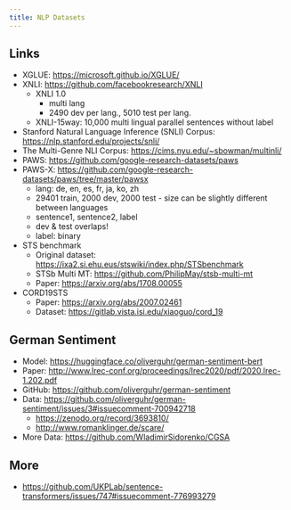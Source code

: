 ```yaml
---
title: NLP Datasets
---
```


## Links
* XGLUE: <https://microsoft.github.io/XGLUE/>
* XNLI: <https://github.com/facebookresearch/XNLI>
  * XNLI 1.0
    * multi lang
    * 2490 dev per lang., 5010 test per lang.
  * XNLI-15way: 10,000 multi lingual parallel sentences without label
* Stanford Natural Language Inference (SNLI) Corpus: <https://nlp.stanford.edu/projects/snli/>
* The Multi-Genre NLI Corpus: <https://cims.nyu.edu/~sbowman/multinli/>
* PAWS: <https://github.com/google-research-datasets/paws>
* PAWS-X: <https://github.com/google-research-datasets/paws/tree/master/pawsx>
  * lang: de, en, es, fr, ja, ko, zh
  * 29401 train, 2000 dev, 2000 test - size can be slightly different between languages
  * sentence1, sentence2, label
  * dev & test overlaps!
  * label: binary
* STS benchmark
  * Original dataset: <https://ixa2.si.ehu.eus/stswiki/index.php/STSbenchmark>
  * STSb Multi MT: <https://github.com/PhilipMay/stsb-multi-mt>
  * Paper: <https://arxiv.org/abs/1708.00055>
* CORD19STS
  * Paper: <https://arxiv.org/abs/2007.02461>
  * Dataset: <https://gitlab.vista.isi.edu/xiaoguo/cord_19>

## German Sentiment
* Model: <https://huggingface.co/oliverguhr/german-sentiment-bert>
* Paper: <http://www.lrec-conf.org/proceedings/lrec2020/pdf/2020.lrec-1.202.pdf>
* GitHub: <https://github.com/oliverguhr/german-sentiment>
* Data: <https://github.com/oliverguhr/german-sentiment/issues/3#issuecomment-700942718>
  * <https://zenodo.org/record/3693810/>
  * <http://www.romanklinger.de/scare/>
* More Data: <https://github.com/WladimirSidorenko/CGSA>

## More
- https://github.com/UKPLab/sentence-transformers/issues/747#issuecomment-776993279
